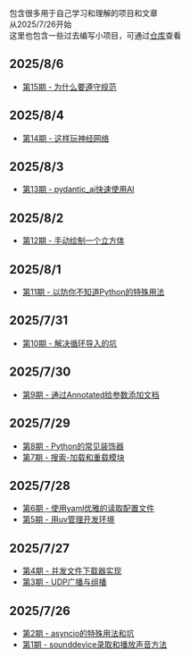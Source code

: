 包含很多用于自己学习和理解的项目和文章  
从2025/7/26开始  
这里也包含一些过去编写小项目，可通过[仓库](https://github.com/xkgt/PythonLearn)查看

## 2025/8/6
- [第15期 - 为什么要遵守规范](docs/为什么要遵守规范.md)

## 2025/8/4
- [第14期 - 这样玩神经网络](docs/这样玩神经网络.md)

## 2025/8/3
- [第13期 - pydantic_ai快速使用AI](docs/pydantic_ai快速使用AI.md)

## 2025/8/2
- [第12期 - 手动绘制一个立方体](docs/手动绘制一个立方体.md)

## 2025/8/1
- [第11期 - 以防你不知道Python的特殊用法](docs/以防你不知道Python的特殊用法.md)

## 2025/7/31
- [第10期 - 解决循环导入的坑](docs/解决循环导入的坑.md)

## 2025/7/30  
- [第9期 - 通过Annotated给参数添加文档](docs/通过Annotated给参数添加文档.md)

## 2025/7/29  
- [第8期 - Python的常见装饰器](docs/Python的常见装饰器.md)  
- [第7期 - 搜索-加载和重载模块](docs/搜索-加载和重载模块.md)

## 2025/7/28  
- [第6期 - 使用yaml优雅的读取配置文件](docs/使用yaml优雅的读取配置文件.md)  
- [第5期 - 用uv管理开发环境](docs/用uv管理开发环境.md)

## 2025/7/27  
- [第4期 - 并发文件下载器实现](docs/并发文件下载器实现.md)  
- [第3期 - UDP广播与组播](docs/UDP广播与组播.md)

## 2025/7/26  
- [第2期 - asyncio的特殊用法和坑](docs/asyncio的特殊用法和坑.md)  
- [第1期 - sounddevice录取和播放声音方法](docs/sounddevice录取和播放声音方法.md)